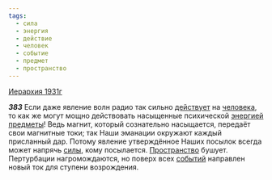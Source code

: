 ```yaml
---
tags:
  - сила
  - энергия
  - действие
  - человек
  - событие
  - предмет
  - пространство
---
```


[Иерархия 1931г](https://127.0.0.1:4002/agni/1931)

___383___
Если даже явление волн радио так сильно [действует](../../../tags/#действие) на [человека](../../../tags/#человек), то как же могут мощно действовать насыщенные психической [энергией](../../../tags/#энергия) [предметы](../../../tags/#предмет)! Ведь магнит, который сознательно насыщается, передаёт свои магнитные токи; так Наши эманации окружают каждый присланный дар. Потому явление утверждённое Наших посылок всегда может напрячь [силы](../../../tags/#сила), кому посылается. [Пространство](../../../tags/#пространство) бушует. Пертурбации нагромождаются, но поверх всех [событий](../../../tags/#событие) направлен новый ток для ступени возрождения.   

